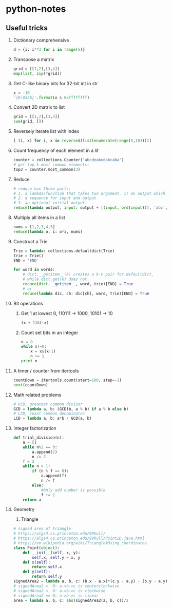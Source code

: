 # python-notes

## Useful tricks

1. Dictionary comprehensive
    ```python
    d = {i: i**3 for i in range(5)}
    ```
1. Transpose a matrix
    ```python
    grid = [[1,2],[3,4]]
    map(list, zip(*grid))
    ```

2. Get C-like binary bits for 32-bit int in str
    ```python
    x = -10
    '{0:032b}'.format(x & 0xffffffff)
    ```

3. Convert 2D matrix to list
   ```python
   grid = [[1,2],[3,4]]
   sum(grid, [])
   ```

4. Reversely iterate list with index
   ```python
   [ (i, x) for i, x in reversed(list(enumerate(range(5,10))))]
   ```
5. Count frequency of each element in a lit
   ```python
   counter = collections.Counter('abcdeabcdabcaba')
   # get top k most common elements:
   top3 = counter.most_common(3)
   ```
6. Reduce
   ```python
   # reduce has three parts:
   # 1. a lambda/function that takes two argument, 1) an output which will be the next input; 2) input.
   # 2. a sequence for input and output
   # 3. an optional initial output
   reduce(lambda output, input: output + [(input, ord(input))], 'abc', [])
   ```
6. Multiply all items in a list
    ```python
    nums = [1,2,3,4,5]
    reduce(lambda o, i: o*i, nums)
    ```
6. Construct a Trie
   ```python
   Trie = lambda: collections.defaultdict(Trie)
   trie = Trie()
   END = 'END'

   for word in words:
       # dict.__getitem__(k) creates a k-v pair for defaultdict,
       # while dict.get(k) does not.
       reduce(dict.__getitem__, word, trie)[END] = True
       # or
       reduce(lambda dic, ch: dic[ch], word, trie)[END] = True
   ```
7. Bit operations
    1. Get 1 at lowest 0, 110111 -> 1000, 10101 -> 10
        ```python
        (x + 1)&(~x)
        ```
    2. Count set bits in an integer
        ```python
        n = 0
        while x!=0:
            x = x&(x-1)
            n += 1
        print n
        ```
8. A timer / counter from itertools
    ```python
    countDown = itertools.count(start=100, step=-1)
    next(countDown)
    ```
9. Math related problems
    ```python
    # GCD, greatest common divisor
    GCD = lambda a, b: (GCD(b, a % b) if a % b else b)
    # LCD, least common denominator
    LCD = lambda a, b: a*b / GCD(a, b)
    ```
10. Integer factorization
    ```python
    def trial_division(n):
        a = []
        while n%2 == 0:
            a.append(2)
            n /= 2
        f = 3
        while n > 1:
            if (n % f == 0):
                a.append(f)
                n /= f
            else:
                #Only odd number is possible
                f += 2
        return a
    ```
11. Geometry
    1. Triangle
    ```python
    # signed area of triangle
    # https://algs4.cs.princeton.edu/99hull/
    # https://algs4.cs.princeton.edu/99hull/Point2D.java.html
    # https://en.wikipedia.org/wiki/Triangle#Using_coordinates
    class Point(object):
        def __init__(self, x, y):
            self.x, self.y = x, y
        def x(self):
            return self.x
        def y(self):
            return self.y
    signedArea2 = lambda a, b, c: (b.x - a.x)*(c.y - a.y) - (b.y - a.y)*(c.x - a.x)
    # signedArea2 >  0: a->b->c is couterclockwise
    # signedArea2 <  0: a->b->c is clockwise
    # signedArea2 == 0: a->b->c is linear
    area = lambda a, b, c: abs(signedArea2(a, b, c))/2
